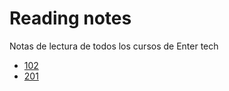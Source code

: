 # Reading notes

Notas de lectura de todos los cursos de Enter tech

- [102](README.md)
- [201](README-2.md)
